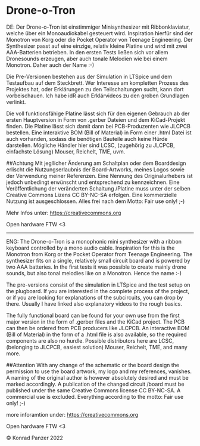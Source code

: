 # Drone-o-Tron

DE:
Der Drone-o-Tron ist einstimmiger Minisynthesizer mit Ribbonklaviatur, welche über ein Monoaudiokabel gesteuert wird. Inspiration hierfür sind der Monotron von Korg oder die Pocket Operator von Teenage Engineering. Der Synthesizer passt auf eine einzige, relativ kleine Platine und wird mit zwei AAA-Batterien betrieben. In den ersten Tests ließen sich vor allem Dronesounds erzeugen, aber auch tonale Melodien wie bei einem Monotron. Daher auch der Name :-)

Die Pre-Versionen bestehen aus der Simulation in LTSpice und dem Testaufbau auf dem Steckbrett. Wer Interesse am kompletten Prozess des Projektes hat, oder Erklärungen zu den Teilschaltungen sucht, kann dort vorbeischauen. Ich habe idR auch Erklärvideos zu den groben Grundlagen verlinkt.

Die voll funktionsfähige Platine lässt sich für den eigenen Gebrauch ab der ersten Hauptversion in Form von .gerber Dateien und dem KiCad-Projekt finden. Die Platine lässt sich damit dann bei PCB-Produzenten wie JLCPCB bestellen. Eine interaktive BOM (Bill of Material) in Form einer .html Datei ist auch vorhanden, sodass die benötigen Bauteile auch keine Hürde darstellen. Mögliche Händler hier sind LCSC, (zugehörig zu JLCPCB, einfachste Lösung) Mouser, Reichelt, TME, uvm.

##Achtung
Mit jegllicher Änderung am Schaltplan oder dem Boarddesign erlischt 
die Nutzungserlaubnis der Board-Artworks, meines Logos sowie der Verwendung meiner
Referenzen. Eine Nennung des Originalurhebers ist jedoch unbedingt erwünscht
und entsprechend zu kennzeichnen. Eine Veröffentlichung der veränderten Schaltung
/Platine muss unter der selben Creative Commons Lizens CC BY-NC-SA erfolgen. Eine 
kommerzielle Nutzung ist ausgeschlossen. Alles frei nach dem Motto: Fair use only! ;-)

Mehr Infos unter: https://creativecommons.org

Open hardware FTW <3

-----------------------------------------------------

ENG:
The Drone-o-Tron is a monophonic mini synthesizer with a ribbon keyboard controlled by a mono audio cable. Inspiration for this is the Monotron from Korg or the Pocket Operator from Teenage Engineering. The synthesizer fits on a single, relatively small circuit board and is powered by two AAA batteries. In the first tests it was possible to create mainly drone sounds, but also tonal melodies like on a Monotron. Hence the name :-)

The pre-versions consist of the simulation in LTSpice and the test setup on the plugboard. If you are interested in the complete process of the project, or if you are looking for explanations of the subcircuits, you can drop by there. Usually I have linked also explanatory videos to the rough basics.

The fully functional board can be found for your own use from the first major version in the form of .gerber files and the KiCad project. The PCB can then be ordered from PCB producers like JLCPCB. An interactive BOM (Bill of Material) in the form of a .html file is also available, so the required components are also no hurdle. Possible distributors here are LCSC, (belonging to JLCPCB, easiest solution) Mouser, Reichelt, TME, and many more.

##Attention
With any change of the schematic or the board design the
permission to use the board artwork, my logo and my references, vanishes.
A naming of the original author is however absolutely desired
and must be marked accordingly. A publication of the changed circuit
/board must be published under the same Creative Commons license CC BY-NC-SA. A 
commercial use is excluded. Everything according to the motto: Fair use only! ;-)

more inforamtion under: https://creativecommons.org

Open hardware FTW <3


© Konrad Panzer 2022
